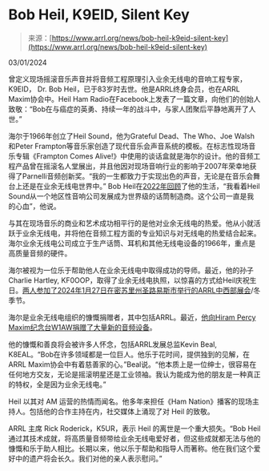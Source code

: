 <!--yml

category: 未分类

date: 2024-05-27 14:31:38

-->

# Bob Heil, K9EID, Silent Key

> 来源：[https://www.arrl.org/news/bob-heil-k9eid-silent-key](https://www.arrl.org/news/bob-heil-k9eid-silent-key)

03/01/2024

曾定义现场摇滚音乐声音并将音频工程原理引入业余无线电的音响工程专家，K9EID， Dr. Bob Heil，已于83岁时去世。他是ARRL终身会员，也在ARRL Maxim协会中。Heil Ham Radio在Facebook上发表了一篇文章，向他们的创始人致敬：“Bob在与癌症的英勇、持续一年的战斗中，与家人团聚后平静地离开了人世。”

海尔于1966年创立了Heil Sound，他为Grateful Dead、The Who、Joe Walsh和Peter Frampton等音乐家创造了现代音乐会声音系统的模板。在标志性现场音乐专辑《Frampton Comes Alive!》中使用的谈话盒就是海尔的设计。他的音频工程产品曾在摇滚名人堂展出，并且他因对现场音响行业的影响于2007年荣幸地获得了Parnelli音频创新奖。“我的一生都致力于实现出色的声音，无论是在音乐会舞台上还是在业余无线电世界中。” Bob Heil在[2022年回顾](https://www.arrl.org/news/heil-sound-changes-hands)了他的生活，“我看着Heil Sound从一个地区性音响公司发展成为世界级的话筒制造商。这个公司一直是我的心血”，他说。

与其在现场音乐的商业和艺术成功相平行的是他对业余无线电的热爱。他从小就活跃于业余无线电，并将他在音频工程方面的专业知识与对无线电的热爱结合起来。海尔业余无线电公司成立于生产话筒、耳机和其他无线电设备的1966年，重点是高质量音频的硬件。

海尔被视为一位乐于帮助他人在业余无线电中取得成功的导师。最近，他的孙子Charlie Hartley, KF0OOP，取得了业余无线电执照，以惊喜的方式给Heil庆祝生日。[两人参加了2024年1月27日在密苏里州圣路易斯市举行的ARRL中西部展会](http://www.arrl.org/arrlletter?issue=2024-02-01#toc02)/冬季节。

海尔是业余无线电组织的慷慨捐赠者，其中包括ARRL。最近，[他向Hiram Percy Maxim纪念台W1AW捐赠了大量新的音频设备](https://www.arrl.org/news/heil-ham-radio-donates-equipment-to-w1aw)。

他的慷慨和善良将会被许多人怀念，包括ARRL发展总监Kevin Beal, K8EAL。“Bob在许多领域都是一位巨人。他乐于花时间，提供独到的见解，在ARRL Maxim协会中有着慈善家的心。”Beal说。“他本质上是一位绅士，很容易在任何地方交友，无论是摇滚明星还是工业领袖。我认为能成为他的朋友是一种真正的特权，全是因为业余无线电。”

Heil 以其对 AM 运营的热情而闻名。他多年来担任《Ham Nation》播客的现场主持人。包括他的合作主持在内，社交媒体上涌现了对 Heil 的致敬。

ARRL 主席 Rick Roderick，K5UR，表示 Heil 的离世是一个重大损失。“Bob Heil 通过其技术成就，将高质量音频带给业余无线电爱好者，但这些成就都无法与他的慷慨和乐于助人相比。长期以来，他以乐于帮助和指导人而著称。他在我们这个爱好中的遗产将会长久。我们对他的亲人表示慰问。”
